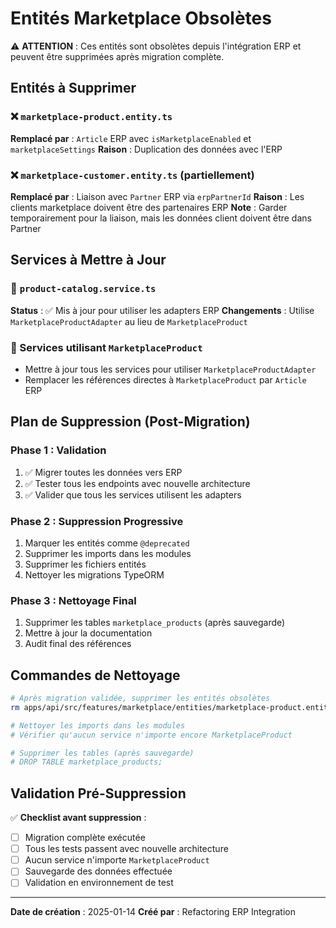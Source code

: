 # Entités Marketplace Obsolètes

⚠️ **ATTENTION** : Ces entités sont obsolètes depuis l'intégration ERP et peuvent être supprimées après migration complète.

## Entités à Supprimer

### ❌ `marketplace-product.entity.ts`
**Remplacé par** : `Article` ERP avec `isMarketplaceEnabled` et `marketplaceSettings`
**Raison** : Duplication des données avec l'ERP

### ❌ `marketplace-customer.entity.ts` (partiellement)
**Remplacé par** : Liaison avec `Partner` ERP via `erpPartnerId`
**Raison** : Les clients marketplace doivent être des partenaires ERP
**Note** : Garder temporairement pour la liaison, mais les données client doivent être dans Partner

## Services à Mettre à Jour

### 🔄 `product-catalog.service.ts`
**Status** : ✅ Mis à jour pour utiliser les adapters ERP
**Changements** : Utilise `MarketplaceProductAdapter` au lieu de `MarketplaceProduct`

### 🔄 Services utilisant `MarketplaceProduct`
- Mettre à jour tous les services pour utiliser `MarketplaceProductAdapter`
- Remplacer les références directes à `MarketplaceProduct` par `Article` ERP

## Plan de Suppression (Post-Migration)

### Phase 1 : Validation
1. ✅ Migrer toutes les données vers ERP
2. ✅ Tester tous les endpoints avec nouvelle architecture
3. ✅ Valider que tous les services utilisent les adapters

### Phase 2 : Suppression Progressive
1. Marquer les entités comme `@deprecated`
2. Supprimer les imports dans les modules
3. Supprimer les fichiers entités
4. Nettoyer les migrations TypeORM

### Phase 3 : Nettoyage Final
1. Supprimer les tables `marketplace_products` (après sauvegarde)
2. Mettre à jour la documentation
3. Audit final des références

## Commandes de Nettoyage

```bash
# Après migration validée, supprimer les entités obsolètes
rm apps/api/src/features/marketplace/entities/marketplace-product.entity.ts

# Nettoyer les imports dans les modules
# Vérifier qu'aucun service n'importe encore MarketplaceProduct

# Supprimer les tables (après sauvegarde)
# DROP TABLE marketplace_products;
```

## Validation Pré-Suppression

✅ **Checklist avant suppression** :
- [ ] Migration complète exécutée
- [ ] Tous les tests passent avec nouvelle architecture  
- [ ] Aucun service n'importe `MarketplaceProduct`
- [ ] Sauvegarde des données effectuée
- [ ] Validation en environnement de test

---
**Date de création** : 2025-01-14
**Créé par** : Refactoring ERP Integration